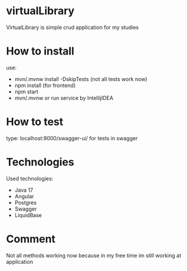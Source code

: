 # virtualLibrary

VirtualLibrary is simple crud application for my studies

# How to install

use:
<ul>
<li> mvn/.mvnw install -DskipTests (not all tests work now) </li>
<li> npm install (for frontend)</li>
<li> npm start</li>
<li> mvn/.mvnw or run service by IntellijIDEA </li>
</ul>

# How to test

type: localhost:9000/swagger-ui/ for tests in swagger

# Technologies

Used technologies:
<ul>
<li> Java 17</li>
<li> Angular </li>
<li> Postgres </li>
<li> Swagger </li>
<li> LiquidBase</li>
</ul>

# Comment

Not all methods working now because in my free time im still working at application
